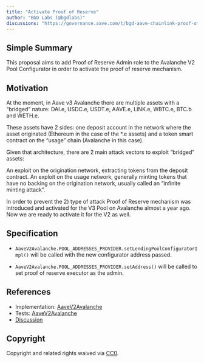 ```yaml
---
title: "Activate Proof of Reserve"
author: "BGD Labs (@bgdlabs)"
discussions: "https://governance.aave.com/t/bgd-aave-chainlink-proof-of-reserve-phase-1-release-candidate/10972"
---
```


## Simple Summary

This proposal aims to add Proof of Reserve Admin role to the Avalanche V2 Pool Configurator in order to activate the proof of reserve mechanism.

## Motivation

At the moment, in Aave v3 Avalanche there are multiple assets with a “bridged” nature: DAI.e, USDC.e, USDT.e, AAVE.e, LINK.e, WBTC.e, BTC.b and WETH.e.

These assets have 2 sides: one deposit account in the network where the asset originated (Ethereum in the case of the \*.e assets) and a token smart contract on the “usage” chain (Avalanche in this case).

Given that architecture, there are 2 main attack vectors to exploit “bridged” assets:

An exploit on the origination network, extracting tokens from the deposit contract.
An exploit on the usage network, generally minting tokens that have no backing on the origination network, usually called an “infinite minting attack”.

In order to prevent the 2) type of attack Proof of Reserve mechanism was introduced and activated for the V3 Pool on Avalanche almost a year ago. Now we are ready to activate it for the V2 as well.

## Specification

- `AaveV2Avalanche.POOL_ADDRESSES_PROVIDER.setLendingPoolConfiguratorImpl()` will be called with the new configurator address passed.

- `AaveV2Avalanche.POOL_ADDRESSES_PROVIDER.setAddress()` will be called to set proof of reserve executor as the admin.

## References

- Implementation: [AaveV2Avalanche](https://github.com/bgd-labs/aave-v2-proof-of-reserve/blob/main/src/payloads/ConfiguratorUpdatePayload.sol)
- Tests: [AaveV2Avalanche](https://github.com/bgd-labs/aave-proposals-v3/blob/main/src/20231206_AaveV2Avalanche_ActivateProofOfReserve/AaveV2Avalanche_ActivateProofOfReserve_20231206.t.sol)
- [Discussion](https://governance.aave.com/t/bgd-aave-chainlink-proof-of-reserve-phase-1-release-candidate/10972)

## Copyright

Copyright and related rights waived via [CC0](https://creativecommons.org/publicdomain/zero/1.0/).
